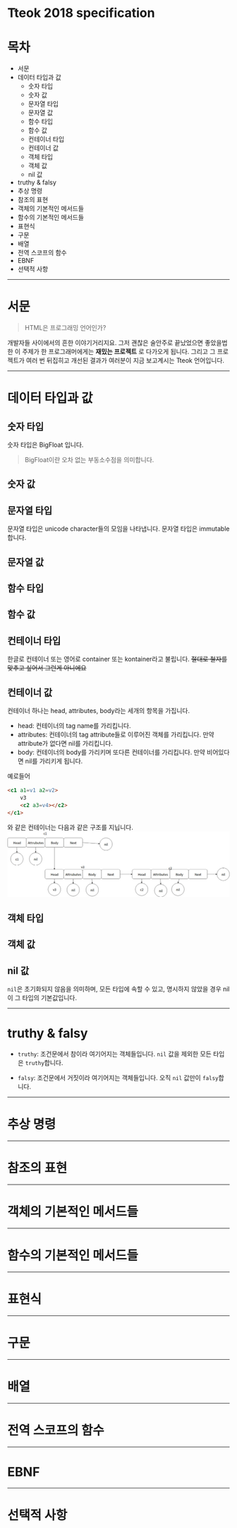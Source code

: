 # Tteok 2018 specification

# 목차

* 서문
* 데이터 타입과 값
  * 숫자 타입
  * 숫자 값
  * 문자열 타입
  * 문자열 값
  * 함수 타입
  * 함수 값
  * 컨테이너 타입
  * 컨테이너 값
  * 객체 타입
  * 객체 값
  * nil 값
* truthy & falsy
* 추상 명령
* 참조의 표현
* 객체의 기본적인 메서드들
* 함수의 기본적인 메서드들
* 표현식
* 구문
* 배열
* 전역 스코프의 함수
* EBNF
* 선택적 사항

*****
# 서문

> HTML은 프로그래밍 언어인가?

개발자들 사이에서의 흔한 이야기거리지요.
그저 괜찮은 술안주로 끝났었으면 좋았을법한 이 주제가 한 프로그래머에게는 **재밌는 프로젝트** 로 다가오게 됩니다.
그리고 그 프로젝트가 여러 번 뒤집히고 개선된 결과가 여러분이 지금 보고계시는 Tteok 언어입니다.

*****
# 데이터 타입과 값

## 숫자 타입
숫자 타입은 BigFloat 입니다.
> BigFloat이란 오차 없는 부동소수점을 의미합니다.

## 숫자 값

## 문자열 타입
문자열 타입은 unicode character들의 모임을 나타냅니다.
문자열 타입은 immutable합니다.

## 문자열 값

## 함수 타입

## 함수 값

## 컨테이너 타입
한글로 컨테이너 또는 영어로 container 또는 kontainer라고 불립니다.
~~절대로 철자를 맞추고 싶어서 그런게 아니에요~~

## 컨테이너 값
컨테이너 하나는 head, attributes, body라는 세개의 항목을 가집니다.
* head: 컨테이너의 tag name를 가리킵니다.
* attributes: 컨테이너의 tag attribute들로 이루어진 객체를 가리킵니다. 만약 attribute가 없다면 nil를 가리킵니다.
* body: 컨테이너의 body를 가리키며 또다른 컨테이너를 가리킵니다. 만약 비어있다면 nil를 가리키게 됩니다.

예로들어
```html
<c1 a1=v1 a2=v2>
    v3
    <c2 a3=v4></c2>
</c1>
```
와 같은 컨테이너는 다음과 같은 구조를 지닙니다.
![container-diagram](./img/container-diagram.png)

## 객체 타입

## 객체 값

## nil 값
`nil`은 초기화되지 않음을 의미하며, 모든 타입에 속할 수 있고,
명시하지 않았을 경우 nil이 그 타입의 기본값입니다.

*****
# truthy & falsy
* `truthy`: 조건문에서 참이라 여기어지는 객체들입니다. `nil` 값을 제외한 모든 타입은 `truthy`합니다.

* `falsy`: 조건문에서 거짓이라 여기어지는 객체들입니다. 오직 `nil` 값만이 `falsy`합니다.

*****
# 추상 명령

*****
# 참조의 표현

*****
# 객체의 기본적인 메서드들

*****
# 함수의 기본적인 메서드들

*****
# 표현식

*****
# 구문

*****
# 배열

*****
# 전역 스코프의 함수

*****
# EBNF

*****
# 선택적 사항
